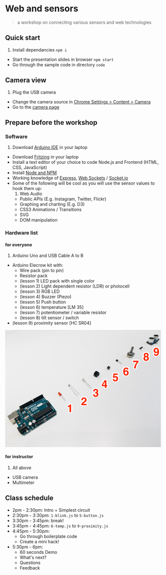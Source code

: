 # Web and sensors

> a workshop on connecting various sensors and web technologies

## Quick start

1. Install dependancies `npm i`
- Start the presentation slides in browser `npm start`
- Go through the sample code in directory `code`

## Camera view

1. Plug the USB camera
- Change the camera source in [Chrome Settings > Content > Camera](http://stackoverflow.com/a/14617402/496797)
- Go to the [camera page](http://localhost:8000/camera.html)

## Prepare before the workshop

### Software

1. Download [Arduino IDE](https://www.arduino.cc/en/Main/Software) in your laptop
- Download [Fritzing](http://fritzing.org/download/) in your laptop
- Install a text editor of your choice to code Node.js and Frontend (HTML, CSS, JavaScript)
- Install [Node and NPM](https://nodejs.org/en/)
- Working knowledge of [Express](http://expressjs.com/), [Web Sockets](https://developer.mozilla.org/en-US/docs/Web/API/WebSockets_API) / [Socket.io](http://socket.io/)
- Some of the following will be cool as you will use the sensor values to hook them up:
	1. Web Audio
	- Public APIs (E.g. Instagram, Twitter, Flickr)
	- Graphing and charting (E.g. D3)
	- CSS3 Animations / Transitions
	- SVG
	- DOM manipulation

### Hardware list

#### for everyone

1. Arduino Uno and USB Cable A to B
- Arduino Elecrow kit with:
	- Wire pack (pin to pin)
	- Resistor pack
	- (lesson 1) LED pack with single color
	- (lesson 2) Light dependent resistor (LDR) or photocell
	- (lesson 3) RGB LED
	- (lesson 4) Buzzer (Piezo)
	- (lesson 5) Push button
	- (lesson 6) temperature [LM 35]
	- (lesson 7) potentiometer / variable resistor
	- (lesson 8) tilt sensor / switch
- (lesson 9) proximity sensor [HC SR04]

![](img/lessons.jpg)

#### for instructor

1. All above
- USB camera
- Multimeter

## Class schedule

- 2pm - 2:30pm: Intro + Simplest circuit
- 2:30pm - 3:30pm: `1-blink.js` to `5-button.js`
- 3:30pm - 3:45pm: break!
- 3:45pm - 4:45pm: `6-temp.js` to `9-proximity.js`
- 4:45pm - 5:30pm:
	- Go through boilerplate code
	- Create a mini hack!
- 5:30pm - 6pm:
	- 60 seconds Demo
	- What's next?
	- Questions
	- Feedback
